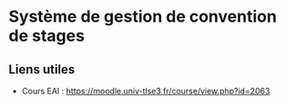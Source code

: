 # Système de gestion de convention de stages

## Liens utiles 
* Cours EAI : https://moodle.univ-tlse3.fr/course/view.php?id=2063 
